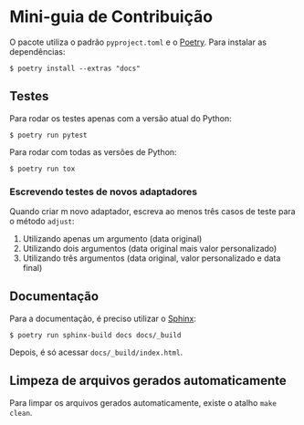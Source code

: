 # Mini-guia de Contribuição

O pacote utiliza o padrão `pyproject.toml` e o [Poetry](https://python-poetry.org/). Para instalar as dependências:

```console
$ poetry install --extras "docs"
```

## Testes

Para rodar os testes apenas com a versão atual do Python:

```console
$ poetry run pytest
```

Para rodar com todas as versões de Python:

```console
$ poetry run tox
```

### Escrevendo testes de novos adaptadores

Quando criar m novo adaptador, escreva ao menos três casos de teste para o método `adjust`:

1. Utilizando apenas um argumento (data original)
1. Utilizando dois argumentos (data original mais valor personalizado)
1. Utilizando três argumentos (data original, valor personalizado e data final)

## Documentação

Para a documentação, é preciso utilizar o [Sphinx](https://www.sphinx-doc.org/en/):

```console
$ poetry run sphinx-build docs docs/_build
```

Depois, é só acessar `docs/_build/index.html`.

## Limpeza de arquivos gerados automaticamente

Para limpar os arquivos gerados automaticamente, existe o atalho `make clean`.
